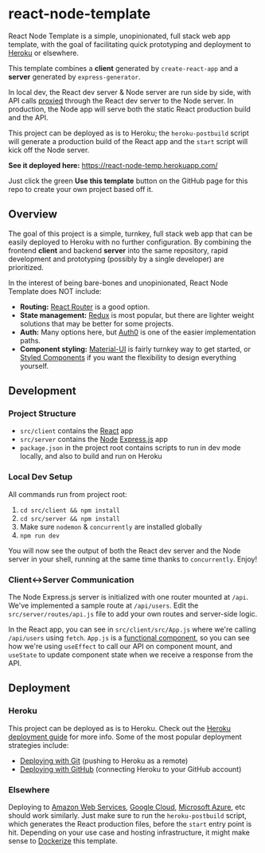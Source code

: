 # react-node-template

React Node Template is a simple, unopinionated, full stack web app template, with the goal of facilitating quick prototyping and deployment to [Heroku](https://www.heroku.com/) or elsewhere.

This template combines a **client** generated by `create-react-app` and a **server** generated by `express-generator`.

In local dev, the React dev server & Node server are run side by side, with API calls [proxied](https://create-react-app.dev/docs/proxying-api-requests-in-development/) through the React dev server to the Node server. In production, the Node app will serve both the static React production build and the API.

This project can be deployed as is to Heroku; the `heroku-postbuild` script will generate a production build of the React app and the `start` script will kick off the Node server.

**See it deployed here:** https://react-node-temp.herokuapp.com/

Just click the green **Use this template** button on the GitHub page for this repo to create your own project based off it.

## Overview

The goal of this project is a simple, turnkey, full stack web app that can be easily deployed to Heroku with no further configuration. By combining the frontend **client** and backend **server** into the same repository, rapid development and prototyping (possibly by a single developer) are prioritized.

In the interest of being bare-bones and unopinionated, React Node Template does NOT include:

- **Routing:** [React Router](https://github.com/ReactTraining/react-router) is a good option.
- **State management:** [Redux](https://github.com/reduxjs/redux) is most popular, but there are lighter weight solutions that may be better for some projects.
- **Auth:** Many options here, but [Auth0](https://auth0.com/docs/quickstart/spa/react/01-login) is one of the easier implementation paths.
- **Component styling:** [Material-UI](https://material-ui.com/) is fairly turnkey way to get started, or [Styled Components](https://styled-components.com/) if you want the flexibility to design everything yourself.

## Development

### Project Structure

- `src/client` contains the [React](https://reactjs.org/) app
- `src/server` contains the [Node](https://nodejs.org/) [Express.js](https://expressjs.com/) app
- `package.json` in the project root contains scripts to run in dev mode locally, and also to build and run on Heroku

### Local Dev Setup

All commands run from project root:

1. `cd src/client && npm install`
2. `cd src/server && npm install`
3. Make sure `nodemon` & `concurrently` are installed globally
4. `npm run dev`

You will now see the output of both the React dev server and the Node server in your shell, running at the same time thanks to `concurrently`. Enjoy!

### Client<->Server Communication

The Node Express.js server is initialized with one router mounted at `/api`. We've implemented a sample route at `/api/users`. Edit the `src/server/routes/api.js` file to add your own routes and server-side logic.

In the React app, you can see in `src/client/src/App.js` where we're calling `/api/users` using `fetch`. `App.js` is a [functional component](https://reactjs.org/docs/components-and-props.html#function-and-class-components), so you can see how we're using `useEffect` to call our API on component mount, and `useState` to update component state when we receive a response from the API.

## Deployment

### Heroku

This project can be deployed as is to Heroku. Check out the [Heroku deployment guide](https://devcenter.heroku.com/categories/deployment) for more info. Some of the most popular deployment strategies include:

- [Deploying with Git](https://devcenter.heroku.com/articles/git) (pushing to Heroku as a remote)
- [Deploying with GitHub](https://devcenter.heroku.com/articles/github-integration) (connecting Heroku to your GitHub account)

### Elsewhere

Deploying to [Amazon Web Services](https://aws.amazon.com/getting-started/projects/deploy-nodejs-web-app/), [Google Cloud](https://cloud.google.com/nodejs), [Microsoft Azure](https://azure.microsoft.com/en-us/develop/nodejs/), etc should work similarly. Just make sure to run the `heroku-postbuild` script, which generates the React production files, before the `start` entry point is hit. Depending on your use case and hosting infrastructure, it might make sense to [Dockerize](https://nodejs.org/de/docs/guides/nodejs-docker-webapp/) this template.

